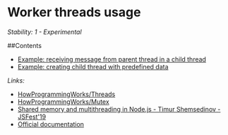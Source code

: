 # Worker threads usage

*Stability: 1 - Experimental*

##Contents
  - [Example: receiving message from parent thread in a child thread](10)
  - [Example: creating child thread with predefined data](11)


*Links:*
  - [HowProgrammingWorks/Threads](1)
  - [HowProgrammingWorks/Mutex](2)
  - [Shared memory and multithreading in Node.js - Timur Shemsedinov - JSFest'19](3)
  - [Official documentation](4)



[1]:https://github.com/HowProgrammingWorks/Threads
[2]:https://github.com/HowProgrammingWorks/Mutex
[3]:https://www.slideshare.net/tshemsedinov/shared-memory-and-multithreading-in-nodejs-timur-shemsedinov-jsfest19
[4]:https://nodejs.org/api/worker_threads.html
[10]:https://bitbucket.org/obochurkin/worker-threads-p/src/master/workerThreads1.js
[11]:https://bitbucket.org/obochurkin/worker-threads-p/src/master/workerThreads2.js